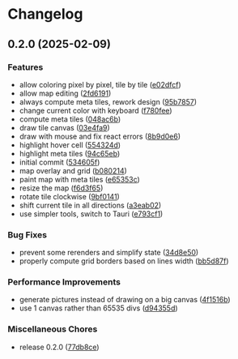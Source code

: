 # Changelog

## 0.2.0 (2025-02-09)


### Features

* allow coloring pixel by pixel, tile by tile ([e02dfcf](https://github.com/digiz3d/gbge/commit/e02dfcfd3055c9222731b19667f16752076178c7))
* allow map editing ([2fd6191](https://github.com/digiz3d/gbge/commit/2fd6191dbb2ac5da24bb8ffab5357f851f6451ae))
* always compute meta tiles, rework design ([95b7857](https://github.com/digiz3d/gbge/commit/95b7857666b1ab24ed6b975a7eb6d8734e7e2272))
* change current color with keyboard ([f780fee](https://github.com/digiz3d/gbge/commit/f780fee736734a2a48ba2856fc95e2e85ab14c6a))
* compute meta tiles ([048ac6b](https://github.com/digiz3d/gbge/commit/048ac6bf74cee9e58b50b73fe29fa9fe294c5725))
* draw tile canvas ([03e4fa9](https://github.com/digiz3d/gbge/commit/03e4fa939f28dee065bc0caea2ff6d6c2151e705))
* draw with mouse and fix react errors ([8b9d0e6](https://github.com/digiz3d/gbge/commit/8b9d0e67ff71e2fabf821dfc846bd36779f61740))
* highlight hover cell ([554324d](https://github.com/digiz3d/gbge/commit/554324deb34dae2035a7ff785922e53d088f087f))
* highlight meta tiles ([94c65eb](https://github.com/digiz3d/gbge/commit/94c65eb10008e051d64b82ccaa6d061924b06f6a))
* initial commit ([534605f](https://github.com/digiz3d/gbge/commit/534605f3bf1aaa7672513289768b26afcc267079))
* map overlay and grid ([b080214](https://github.com/digiz3d/gbge/commit/b080214af8ed7d6bdd3f7833b81edbad216bb8b5))
* paint map with meta tiles ([e65353c](https://github.com/digiz3d/gbge/commit/e65353cb20792e9055b8b7c40175871546079ccb))
* resize the map ([f6d3f65](https://github.com/digiz3d/gbge/commit/f6d3f6533907fd55c516738214a0a7cd23fda164))
* rotate tile clockwise ([9bf0141](https://github.com/digiz3d/gbge/commit/9bf0141d9f60cc9439e6753a0623749141a686f1))
* shift current tile in all directions ([a3eab02](https://github.com/digiz3d/gbge/commit/a3eab020a8cf679237ce69d9c31dd1a760ebb3f5))
* use simpler tools, switch to Tauri ([e793cf1](https://github.com/digiz3d/gbge/commit/e793cf1a10d1ee3de512005a54d4c9c38d92a16d))


### Bug Fixes

* prevent some rerenders and simplify state ([34d8e50](https://github.com/digiz3d/gbge/commit/34d8e50308bc966376a94ce4bb8ebf8535167927))
* properly compute grid borders based on lines width ([bb5d87f](https://github.com/digiz3d/gbge/commit/bb5d87fe83595180bd2e8c33b96d4f2e3ae811a2))


### Performance Improvements

* generate pictures instead of drawing on a big canvas ([4f1516b](https://github.com/digiz3d/gbge/commit/4f1516b9d2565df97ff7ff0986b7e904ce6b7931))
* use 1 canvas rather than 65535 divs ([d94355d](https://github.com/digiz3d/gbge/commit/d94355d62d84c2a4b47633ffae1f21cc89779aef))


### Miscellaneous Chores

* release 0.2.0 ([77db8ce](https://github.com/digiz3d/gbge/commit/77db8cef2e45d068325baec172b9d35d2dcc1a39))

